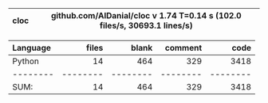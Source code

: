 cloc|github.com/AlDanial/cloc v 1.74  T=0.14 s (102.0 files/s, 30693.1 lines/s)
--- | ---

Language|files|blank|comment|code
:-------|-------:|-------:|-------:|-------:
Python|14|464|329|3418
--------|--------|--------|--------|--------
SUM:|14|464|329|3418
